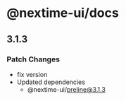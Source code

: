 # @nextime-ui/docs

## 3.1.3

### Patch Changes

- fix version
- Updated dependencies
  - @nextime-ui/preline@3.1.3
